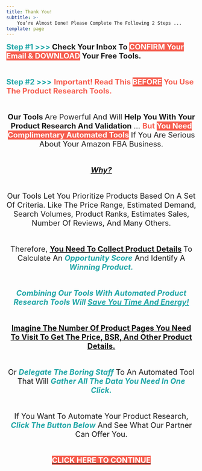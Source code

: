 ```yaml
---
title: Thank You!
subtitle: >- 
    You’re Almost Done! Please Complete The Following 2 Steps ...
template: page
---
```

<p><span style="font-size:20px"><span style="color:#23a7a8"><strong>Step #1 &gt;&gt;&gt;&nbsp;</strong></span><strong>Check Your Inbox To </strong><span style="color:#ffffff"><strong><span style="background-color:#f65c4d">CONFIRM&nbsp;Your Email &amp; DOWNLOAD</span></strong></span><strong>&nbsp;Your Free Tools.</strong></span></p>

<p>&nbsp;</p>

<p><span style="font-size:20px"><span style="color:#23a7a8"><strong>Step #2 &gt;&gt;&gt;</strong>&nbsp;</span><span style="color:#f65c4d"><strong>Important! Read This&nbsp;</strong></span><span style="color:#ffffff"><strong><span style="background-color:#f65c4d">BEFORE</span> </strong></span><span style="color:#f65c4d"><strong>You Use The Product Research Tools.</strong></span></span></p>

<p style="text-align:center">&nbsp;</p>

<p style="text-align:center"><span style="font-size:20px"><strong>Our Tools </strong>Are Powerful And Will <strong>Help You With Your Product Research And Validation</strong> ... <span style="color:#f65c4d"><strong><span style="background-color:#ffffff">But </span></strong></span><span style="color:#ffffff"><strong><span style="background-color:#f65c4d">You Need Complimentary Automated Tools</span></strong></span> If You Are Serious About Your Amazon FBA Business.</span></p>

<p style="text-align:center">&nbsp;</p>

<p style="text-align:center"><span style="font-size:20px"><u><strong><em>Why?</em></strong></u></span></p>

<p style="text-align:center">&nbsp;</p>

<p style="text-align:center"><span style="font-size:20px">Our Tools Let You Prioritize Products Based On A Set Of Criteria. Like The Price Range, Estimated Demand, Search Volumes, Product Ranks, Estimates Sales, Number Of Reviews, And Many Others.</span></p>

<p style="text-align:center">&nbsp;</p>

<p style="text-align:center"><span style="font-size:20px">Therefore, <strong><u>You Need To Collect Product Details</u>&nbsp;</strong>To Calculate An <strong><em><span style="color:#23a7a8">Opportunity Score</span></em></strong> And Identify A <span style="color:#23a7a8"><em><strong>Winning Product.</strong></em></span></span></p>

<p style="text-align:center">&nbsp;</p>

<p style="text-align:center"><span style="font-size:20px"><span style="color:#23a7a8"><em><strong>Combining Our Tools With Automated Product Research Tools Will <u>Save You Time And Energy!</u></strong></em></span></span></p>

<p style="text-align:center">&nbsp;</p>

<p style="text-align:center"><u><span style="font-size:20px"><strong>Imagine The Number Of Product Pages You Need To Visit To Get The Price, BSR, And Other Product Details.</strong></span></u></p>

<p style="text-align:center">&nbsp;</p>

<p style="text-align:center"><span style="font-size:20px">Or <span style="color:#23a7a8"><em><strong>Delegate The Boring Staff</strong></em> </span>To An Automated Tool That Will <span style="color:#23a7a8"><strong><em>Gather All The Data You Need In One Click.</em></strong></span></span></p>

<p style="text-align:center">&nbsp;</p>

<p style="text-align:center"><span style="font-size:20px">If You Want To Automate Your Product Research, <span style="color:#23a7a8"><em><strong>Click The Button Below</strong></em></span> And See What Our Partner Can Offer You.</span></p>

<p style="text-align:center">&nbsp;</p>

<p style="text-align:center"><a href="https://junglescout.grsm.io/fennex-jungle-scout-offer" target="_blank" rel="noopener noreferrer"><span style="font-size:20px"><strong><span style="color:#ffffff"><span style="background-color:#f65c4d">CLICK HERE TO CONTINUE</span></span></strong></span></a></p>